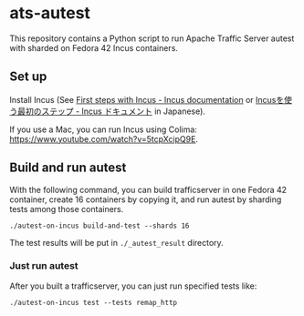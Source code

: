 # ats-autest

This repository contains a Python script to run Apache Traffic Server autest with sharded on Fedora 42 Incus containers.

## Set up

Install Incus (See [First steps with Incus - Incus documentation](https://linuxcontainers.org/incus/docs/main/tutorial/first_steps/) or [Incusを使う最初のステップ - Incus ドキュメント](https://incus-ja.readthedocs.io/ja/latest/tutorial/first_steps/) in Japanese).

If you use a Mac, you can run Incus using Colima: https://www.youtube.com/watch?v=5tcpXcipQ9E.

## Build and run autest

With the following command, you can build trafficserver in one Fedora 42 container,
create 16 containers by copying it, and run autest by sharding tests among those containers.

```
./autest-on-incus build-and-test --shards 16
```

The test results will be put in `./_autest_result` directory.

### Just run autest

After you built a trafficserver, you can just run specified tests like:

```
./autest-on-incus test --tests remap_http
```
